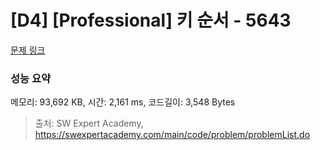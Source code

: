 # [D4] [Professional] 키 순서 - 5643 

[문제 링크](https://swexpertacademy.com/main/code/problem/problemDetail.do?contestProbId=AWXQsLWKd5cDFAUo) 

### 성능 요약

메모리: 93,692 KB, 시간: 2,161 ms, 코드길이: 3,548 Bytes



> 출처: SW Expert Academy, https://swexpertacademy.com/main/code/problem/problemList.do